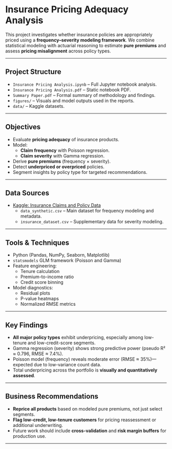 # Insurance Pricing Adequacy Analysis

This project investigates whether insurance policies are appropriately priced using a **frequency–severity modeling framework**. We combine statistical modeling with actuarial reasoning to estimate **pure premiums** and assess **pricing misalignment** across policy types.

---

## Project Structure

- `Insurance Pricing Analysis.ipynb` – Full Jupyter notebook analysis.
- `Insurance Pricing Analysis.pdf` – Static notebook PDF.
- `Summary Paper.pdf` – Formal summary of methodology and findings.
- `figures/` – Visuals and model outputs used in the reports.
- `data/` – Kaggle datasets.

---

## Objectives

- Evaluate **pricing adequacy** of insurance products.
- Model:
  - **Claim frequency** with Poisson regression.
  - **Claim severity** with Gamma regression.
- Derive **pure premiums** (frequency × severity).
- Detect **underpriced or overpriced** policies.
- Segment insights by policy type for targeted recommendations.

---

## Data Sources

- [Kaggle: Insurance Claims and Policy Data](https://www.kaggle.com/datasets/ravalsmit/insurance-claims-and-policy-data)
  - `data_synthetic.csv` – Main dataset for frequency modeling and metadata.
  - `insurance_dataset.csv` – Supplementary data for severity modeling.

---

## Tools & Techniques

- Python (Pandas, NumPy, Seaborn, Matplotlib)
- `statsmodels` GLM framework (Poisson and Gamma)
- Feature engineering:
  - Tenure calculation
  - Premium-to-income ratio
  - Credit score binning
- Model diagnostics:
  - Residual plots
  - P-value heatmaps
  - Normalized RMSE metrics

---

## Key Findings

- **All major policy types** exhibit underpricing, especially among low-tenure and low-credit-score segments.
- Gamma regression (severity) shows strong predictive power (pseudo R² ≈ 0.796, RMSE ≈ 7.4%).
- Poisson model (frequency) reveals moderate error (RMSE ≈ 35%)—expected due to low-variance count data.
- Total underpricing across the portfolio is **visually and quantitatively assessed**.

---

## Business Recommendations

- **Reprice all products** based on modeled pure premiums, not just select segments.
- **Flag low-credit, low-tenure customers** for pricing reassessment or additional underwriting.
- Future work should include **cross-validation** and **risk margin buffers** for production use.

---